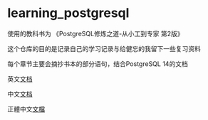 # learning_postgresql
使用的教科书为 《PostgreSQL修炼之道-从小工到专家 第2版》

这个仓库的目的是记录自己的学习记录与给健忘的我留下一些复习资料

每个章节主要会摘抄书本的部分语句，结合PostgreSQL 14的文档

英文[文档](https://www.postgresql.org/docs/14/index.html)

中文[文档](http://www.postgres.cn/docs/14/index.html)

正體中文[文檔](https://docs.postgresql.tw/)
